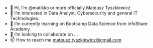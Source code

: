 - 👋 Hi, I’m @matikko or more officially Mateusz Tyszkiewicz
- 👀 I’m interested in Data Analyst, Cybersecurity and general IT Technologies.
- 🌱 I’m currently learning on Bootcamp Data Science from infoShare Academy.
- 💞️ I’m looking to collaborate on ...
- 📫 How to reach me mateusz.tyszkiewicz@gmail.com

<!---
matikko/matikko is a ✨ special ✨ repository because its `README.md` (this file) appears on your GitHub profile.
You can click the Preview link to take a look at your changes.
--->
